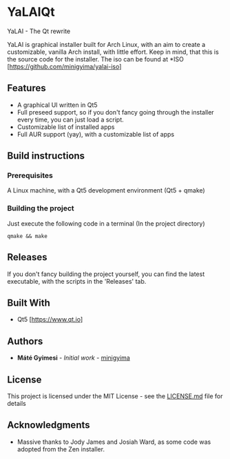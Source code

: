 # YaLAIQt

YaLAI - The Qt rewrite

YaLAI is graphical installer built for Arch Linux, with an aim to create a customizable, vanilla Arch install, with little effort.
Keep in mind, that this is the source code for the installer. The iso can be found at *ISO [https://github.com/minigyima/yalai-iso]

## Features
- A graphical UI written in Qt5
- Full preseed support, so if you don't fancy going through the installer every time, you can just load a script.
- Customizable list of installed apps
- Full AUR support (yay), with a customizable list of apps

## Build instructions

### Prerequisites

A Linux machine, with a Qt5 development environment (Qt5 + qmake)

### Building the project

Just execute the following code in a terminal (In the project directory)

```
qmake && make
```
## Releases

If you don't fancy building the project yourself, you can find the latest executable, with the scripts in the 'Releases' tab.

## Built With

* Qt5 [https://www.qt.io]

## Authors

* **Máté Gyimesi** - *Initial work* - [minigyima](https://github.com/minigyima)

## License

This project is licensed under the MIT License - see the [LICENSE.md](LICENSE.md) file for details

## Acknowledgments
* Massive thanks to Jody James and Josiah Ward, as some code was adopted from the Zen installer.

